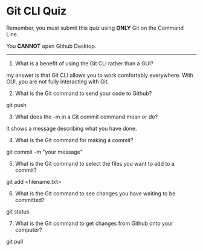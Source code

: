 # Git CLI Quiz

Remember, you must submit this quiz using **ONLY** Git on the Command Line.

You **CANNOT** open Github Desktop.

---

1. What is a benefit of using the Git CLI rather than a GUI?

<!-- Write your answer here -->

my answer is that Git CLI allows you to work comfortably everywhere. With GUI, you are not fully interacting with Git.

2. What is the Git command to send your code to Github?

<!-- Write your answer here -->

git push <Remote Name> <Branchname>

3. What does the -m in a Git commit command mean or do?

<!-- Write your answer here -->

It shows a message describing what you have done.

4. What is the Git command for making a commit?

<!-- Write your answer here -->

git commit -m "your message"

5. What is the Git command to select the files you want to add to a commit?

<!-- Write your answer here -->

git add <filename.txt>

6. What is the Git command to see changes you have waiting to be committed?

<!-- Write your answer here -->

git status

7. What is the Git command to get changes from Github onto your computer?

<!-- Write your answer here -->

git pull <Remote name> <Branchname>
